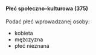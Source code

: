 #### 

#### Płeć społeczno-kulturowa (375)

Podać płeć wprowadzanej osoby:

- kobieta
- mężczyzna
- płeć nieznana